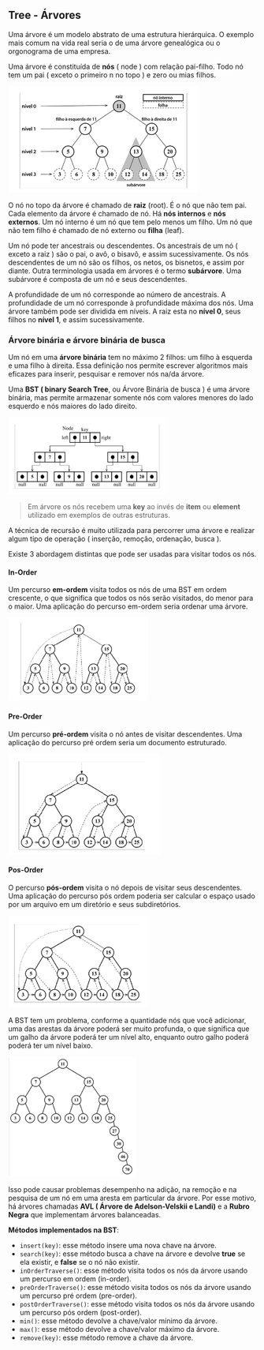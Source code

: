 ## Tree - Árvores

Uma árvore é um modelo abstrato de uma estrutura hierárquica. O exemplo mais comum na vida real seria o de uma árvore genealógica ou o orgonograma de uma empresa.

Uma árvore é constituída de **nós** ( node ) com relação pai-filho. Todo nó tem um pai ( exceto o primeiro n no topo ) e zero ou mias filhos.

![](../../assets/tree.png)

O nó no topo da árvore é chamado de **raiz** (root). É o nó que não tem pai. Cada elemento da árvore é chamado de nó. Há **nós internos** e **nós externos**. Um nó interno é um nó que tem pelo menos um filho. Um nó que não tem filho é chamado de nó externo ou **filha** (leaf).

Um nó pode ter ancestrais ou descendentes. Os ancestrais de um nó ( exceto a raiz ) são o pai, o avô, o bisavô, e assim sucessivamente. Os nós descendentes de um nó são os filhos, os netos, os bisnetos, e assim por diante. Outra terminologia usada em árvores é o termo **subárvore**. Uma subárvore é composta de um nó e seus descendentes.

A profundidade de um nó corresponde ao número de ancestrais. A profundidade de um nó corresponde à profundidade máxima dos nós. Uma árvore também pode ser dividida em níveis. A raiz esta no **nível 0**, seus filhos no **nível 1**, e assim sucessivamente.

### Árvore binária e árvore binária de busca

Um nó em uma **árvore binária** tem no máximo 2 filhos: um filho à esquerda e uma filho à direita. Essa definição nos permite escrever algoritmos mais eficazes para inserir, pesquisar e remover nós na/da árvore.

Uma **BST ( binary Search Tree**, ou Árvore Binária de busca ) é uma árvore binária, mas permite armazenar somente nós com valores menores do lado esquerdo e nós maiores do lado direito.

![](./../../assets/tree_binary.png)

> Em árvore os nós recebem uma **key** ao invés de **item** ou **element** utilizado em exemplos de outras estruturas.

A técnica de recursão é muito utilizada para percorrer uma árvore e realizar algum tipo de operação ( inserção, remoção, ordenação, busca ).

Existe 3 abordagem distintas que pode ser usadas para visitar todos os nós.

#### In-Order

Um percurso **em-ordem** visita todos os nós de uma BST em ordem crescente, o que significa que todos os nós serão visitados, do menor para o maior. Uma aplicação do percurso em-ordem seria ordenar uma árvore.

![](../../assets/InOrder.png)

#### Pre-Order

Um percurso **pré-ordem** visita o nó antes de visitar descendentes. Uma aplicação do percurso pré ordem seria um documento estruturado.

![](../../assets/pre-order.png)

#### Pos-Order

O percurso **pós-ordem** visita o nó depois de visitar seus descendentes. Uma aplicação do percurso pós ordem poderia ser calcular o espaço usado por um arquivo em um diretório e seus subdiretórios.

![](../../assets/posOrder.png)

A BST tem um problema, conforme a quantidade nós que você adicionar, uma das arestas da árvore poderá ser muito profunda, o que significa que um galho da árvore poderá ter um nível alto, enquanto outro galho poderá poderá ter um nível baixo.

![](../../assets/bst-desbalanceada.png)

Isso pode causar problemas desempenho na adição, na remoção e na pesquisa de um nó em uma aresta em particular da árvore. Por esse motivo, há árvores chamadas **AVL ( Árvore de Adelson-Velskii e Landi)** e a **Rubro Negra** que implementam árvores balanceadas.

**Métodos implementados na BST**:

- `insert(key)`: esse método insere uma nova chave na árvore.
- `search(key)`: esse método busca a chave na árvore e devolve **true** se ela existir, e **false** se o nó não existir.
- `inOrderTraverse()`: esse método visita todos os nós da árvore usando um percurso em ordem (in-order).
- `preOrderTraverse()`: esse método visita todos os nós da árvore usando um percurso pré ordem (pre-order).
- `postOrderTraverse()`: esse método visita todos os nós da árvore usando um percurso pós ordem (post-order).
- `min()`: esse método devolve a chave/valor mínimo da árvore.
- `max()`: esse método devolve a chave/valor máximo da árvore.
- `remove(key)`: esse método remove a chave da árvore.
